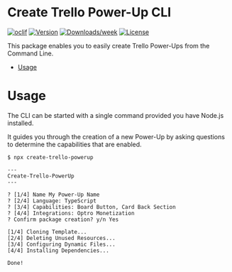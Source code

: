 Create Trello Power-Up CLI
=====================

[![oclif](https://img.shields.io/badge/cli-oclif-brightgreen.svg)](https://oclif.io)
[![Version](https://img.shields.io/npm/v/create-trello-powerup.svg)](https://npmjs.org/package/create-trello-powerup)
[![Downloads/week](https://img.shields.io/npm/dw/create-trello-powerup.svg)](https://npmjs.org/package/create-trello-powerup)
[![License](https://img.shields.io/npm/l/create-trello-powerup.svg)](https://github.com/optro-cloud/create-trello-powerup/blob/master/package.json)

This package enables you to easily create Trello Power-Ups from the Command Line.

* [Usage](#usage)

# Usage

The CLI can be started with a single command provided you have Node.js installed.

It guides you through the creation of a new Power-Up by asking questions to determine the capabilities that are enabled.

```sh-session
$ npx create-trello-powerup

---
Create-Trello-PowerUp
---

? [1/4] Name My Power-Up Name
? [2/4] Language: TypeScript
? [3/4] Capabilities: Board Button, Card Back Section
? [4/4] Integrations: Optro Monetization
? Confirm package creation? y/n Yes

[1/4] Cloning Template...
[2/4] Deleting Unused Resources...
[3/4] Configuring Dynamic Files...
[4/4] Installing Dependencies...

Done!
```
